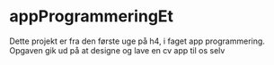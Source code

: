 # appProgrammeringEt
Dette projekt er fra den første uge på h4, i faget app programmering. Opgaven gik ud på at designe og lave en cv app til os selv 
